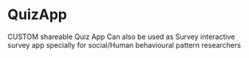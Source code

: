 # QuizApp

CUSTOM shareable Quiz App 
Can also be used as Survey interactive survey app specially for social/Human behavioural pattern researchers
